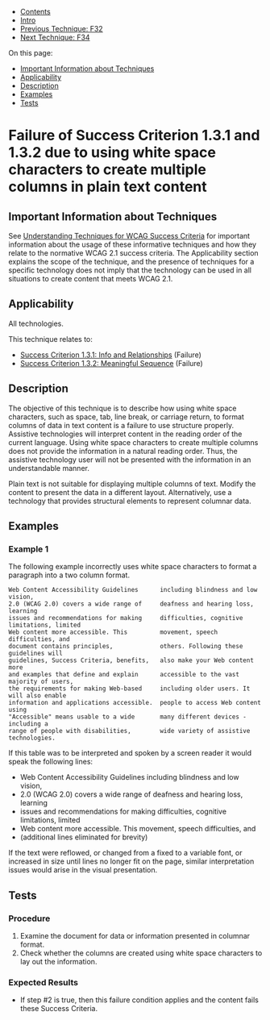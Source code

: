 -   [Contents](https://www.w3.org/WAI/WCAG21/Techniques/#techniques "Table of Contents")
-   [Intro](https://www.w3.org/WAI/WCAG21/Techniques/#introduction "Introduction to Techniques")
-   [Previous Technique: F32](F32)
-   [Next Technique: F34](F34)

On this page:

-   [Important Information about Techniques](#important-information)
-   [Applicability](#applicability)
-   [Description](#description)
-   [Examples](#examples)
-   [Tests](#tests)

Failure of Success Criterion 1.3.1 and 1.3.2 due to using white space characters to create multiple columns in plain text content
=================================================================================================================================

Important Information about Techniques
--------------------------------------

See [Understanding Techniques for WCAG Success Criteria](https://www.w3.org/WAI/WCAG21/Understanding/understanding-techniques) for important information about the usage of these informative techniques and how they relate to the normative WCAG 2.1 success criteria. The Applicability section explains the scope of the technique, and the presence of techniques for a specific technology does not imply that the technology can be used in all situations to create content that meets WCAG 2.1.

Applicability
-------------

All technologies.

This technique relates to:

-   [Success Criterion 1.3.1: Info and Relationships](https://www.w3.org/WAI/WCAG21/Understanding/info-and-relationships) (Failure)
-   [Success Criterion 1.3.2: Meaningful Sequence](https://www.w3.org/WAI/WCAG21/Understanding/meaningful-sequence) (Failure)

Description
-----------

The objective of this technique is to describe how using white space characters, such as space, tab, line break, or carriage return, to format columns of data in text content is a failure to use structure properly. Assistive technologies will interpret content in the reading order of the current language. Using white space characters to create multiple columns does not provide the information in a natural reading order. Thus, the assistive technology user will not be presented with the information in an understandable manner.

Plain text is not suitable for displaying multiple columns of text. Modify the content to present the data in a different layout. Alternatively, use a technology that provides structural elements to represent columnar data.

Examples
--------

### Example 1

The following example incorrectly uses white space characters to format a paragraph into a two column format.

    Web Content Accessibility Guidelines      including blindness and low vision, 
    2.0 (WCAG 2.0) covers a wide range of     deafness and hearing loss, learning 
    issues and recommendations for making     difficulties, cognitive limitations, limited 
    Web content more accessible. This         movement, speech difficulties, and 
    document contains principles,             others. Following these guidelines will 
    guidelines, Success Criteria, benefits,   also make your Web content more 
    and examples that define and explain      accessible to the vast majority of users, 
    the requirements for making Web-based     including older users. It will also enable
    information and applications accessible.  people to access Web content using 
    "Accessible" means usable to a wide       many different devices - including a 
    range of people with disabilities,        wide variety of assistive technologies.

If this table was to be interpreted and spoken by a screen reader it would speak the following lines:

-   Web Content Accessibility Guidelines including blindness and low vision,
-   2.0 (WCAG 2.0) covers a wide range of deafness and hearing loss, learning
-   issues and recommendations for making difficulties, cognitive limitations, limited
-   Web content more accessible. This movement, speech difficulties, and
-   (additional lines eliminated for brevity)

If the text were reflowed, or changed from a fixed to a variable font, or increased in size until lines no longer fit on the page, similar interpretation issues would arise in the visual presentation.

Tests
-----

### Procedure

1.  Examine the document for data or information presented in columnar format.
2.  Check whether the columns are created using white space characters to lay out the information.

### Expected Results

-   If step \#2 is true, then this failure condition applies and the content fails these Success Criteria.
